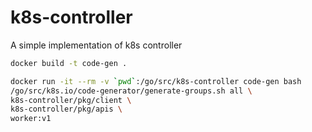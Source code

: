 # k8s-controller
A simple implementation of k8s controller


```bash
docker build -t code-gen .

docker run -it --rm -v `pwd`:/go/src/k8s-controller code-gen bash
/go/src/k8s.io/code-generator/generate-groups.sh all \
k8s-controller/pkg/client \
k8s-controller/pkg/apis \
worker:v1
```
